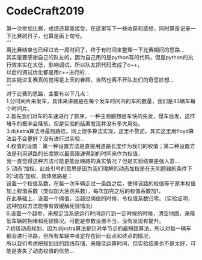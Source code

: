 # CodeCraft2019
第一次参加比赛，成绩还算能接受，在这里写下一些收获和感想，同时算是记录一下比赛的日子，也算是画上句号。  
'''  
离比赛结束也已经过去一周时间了，终于有时间来整理一下比赛期间的思路...  
其实是要感谢自己的队友的，因为自己用的是python写的代码，但是python的执行效率实在太低，影响调试，所以队友把代码改成了c++，  
以后的调试优化都是用c++进行的...  
其实能进复赛真的觉得是上天的眷顾，当然也离不开队友们的奇思妙想...  
'''  
对于比赛的思路，主要有以下几点：  
1.分时间片来发车，具体来讲就是在每个发车时间内的车的数量，我们是43辆车每个时间片。  
2.首先我们对车的车速进行了排序，一种主观臆想是车快的先发，慢车后发，这样堵车的概率会降低，但是实验的结果发现并没有多大用处。  
3.dijkstra算法寻最短路径。网上很多算法实现，这里不赘述。其实这里用floyd算法会不会更好？没有进行过实验...  
4.权值的设置：第一种设置方法是直接用道路长度作为我们的权值；第二种设置方法是利用道路的长度除以最高限速得到的时间来作为权值，  
我一直觉得这种方法可能更能反映路的真实情况？但是实验结果差强人意...  
5.’动态'加权，此处引号的意思是因为我们理解的动态加权是在无判题器的条件下的'动态'加权，具体思路是：  
设置一个权值系数，在每一次车辆走过一条路之后，使得该路的权值等于原本权值加上权值系数（类似加大惩罚系数），每次加完之后的权值系数加1，  
在此基础上，设置一个阈值，当超过阈值的时候，令权值系数归零。（实验证明，这种加权方法能够有效缓解死锁情况）  
6.设置一个超参，来规定当系统运行时间运行到一定时候的时候，清空地图，来降低车辆的拥堵和死锁情况。可能是参数设置不当，没有发现有提升。  
7.初级动态规划，因为dijkstra算法是针对单节点的最短路算法，所以对每一辆车都会进行寻路，但所有车辆中肯定存在同一起点和终点的情况，  
所以我们考虑把规划过的路线存储，来降低运算时间，但实验结果也不是太好，可能是丧失了动态权值的优势...  
